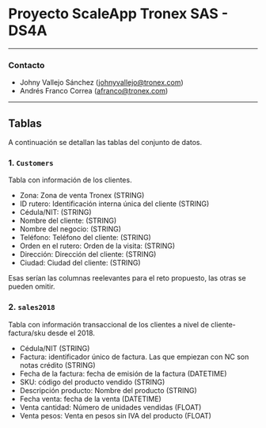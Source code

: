 # Proyecto ScaleApp Tronex SAS - DS4A
---
### Contacto 
  + Johny Vallejo Sánchez (johnyvallejo@tronex.com)
  + Andrés Franco Correa (afranco@tronex.com)

---

## Tablas

A continuación se detallan las tablas del conjunto de datos.

### 1. `Customers`

Tabla con información de los clientes.

+ Zona: Zona de venta Tronex (STRING)
+ ID rutero: Identificación interna única del cliente (STRING)
+ Cédula/NIT: (STRING)
+ Nombre del cliente: (STRING)
+ Nombre del negocio: (STRING)
+ Teléfono: Teléfono del cliente: (STRING)
+ Orden en el rutero: Orden de la visita: (STRING)
+ Dirección: Dirección del cliente: (STRING)
+ Ciudad: Ciudad del cliente: (STRING)

Esas serían las columnas reelevantes para el reto propuesto, las otras se pueden omitir.

### 2. `sales2018`

Tabla con información transaccional de los clientes a nivel de cliente-factura/sku desde el 2018.

+ Cédula/NIT (STRING)
+ Factura: identificador único de factura. Las que empiezan con NC son notas crédito (STRING)
+ Fecha de la factura: fecha de emisión de la factura (DATETIME)
+ SKU: código del producto vendido (STRING)
+ Descripción producto: Nombre del producto (STRING)
+ Fecha venta: fecha de la venta (DATETIME)
+ Venta cantidad: Número de unidades vendidas (FLOAT)
+ Venta pesos: Venta en pesos sin IVA del producto (FLOAT)
